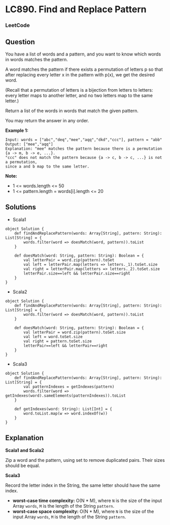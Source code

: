 # LC890. Find and Replace Pattern

### LeetCode

## Question

You have a list of words and a pattern, and you want to know which words in words matches the pattern.

A word matches the pattern if there exists a permutation of letters p so that after replacing every letter x in the pattern with p(x), we get the desired word.

(Recall that a permutation of letters is a bijection from letters to letters: every letter maps to another letter, and no two letters map to the same letter.)

Return a list of the words in words that match the given pattern. 

You may return the answer in any order.

**Example 1:**
```
Input: words = ["abc","deq","mee","aqq","dkd","ccc"], pattern = "abb"
Output: ["mee","aqq"]
Explanation: "mee" matches the pattern because there is a permutation {a -> m, b -> e, ...}. 
"ccc" does not match the pattern because {a -> c, b -> c, ...} is not a permutation,
since a and b map to the same letter.
``` 

**Note:**

* 1 <= words.length <= 50
* 1 <= pattern.length = words[i].length <= 20

## Solutions

* Scala1
```
object Solution {
    def findAndReplacePattern(words: Array[String], pattern: String): List[String] = {
        words.filter(word => doesMatch(word, pattern)).toList
    }
    
    def doesMatch(word: String, pattern: String): Boolean = {
        val letterPair = word.zip(pattern).toSet
        val left = letterPair.map(letters => letters._1).toSet.size
        val right = letterPair.map(letters => letters._2).toSet.size
        letterPair.size==left && letterPair.size==right
    }
}
```

* Scala2
```
object Solution {
    def findAndReplacePattern(words: Array[String], pattern: String): List[String] = {
        words.filter(word => doesMatch(word, pattern)).toList
    }
    
    def doesMatch(word: String, pattern: String): Boolean = {
        val letterPair = word.zip(pattern).toSet.size
        val left = word.toSet.size
        val right = pattern.toSet.size
        letterPair==left && letterPair==right
    }
}
```

* Scala3
```
object Solution {
    def findAndReplacePattern(words: Array[String], pattern: String): List[String] = {
        val patternIndexes = getIndexes(pattern)
        words.filter(word => getIndexes(word).sameElements(patternIndexes)).toList
    }
    
    def getIndexes(word: String): List[Int] = {
        word.toList.map(w => word.indexOf(w))
    }
}
```

## Explanation

**Scala1 and Scala2**

Zip a word and the pattern, using set to remove duplicated pairs. Their sizes should be equal.

**Scala3**

Record the letter index in the String, the same letter should have the same index.

* **worst-case time complexity:** O(N * M), where `N` is the size of the input Array `words`, `M` is the length of the String `pattern`.
* **worst-case space complexity:** O(N * M), where `N` is the size of the input Array `words`, `M` is the length of the String `pattern`.

